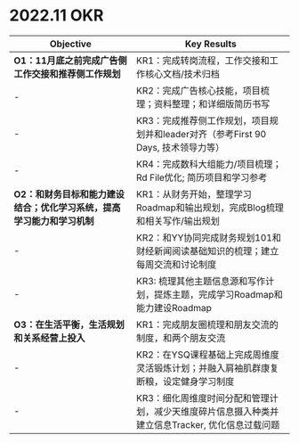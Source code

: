# 2022.11 OKR

Objective | Key Results |
---------|----------|
 **O1：11月底之前完成广告侧工作交接和推荐侧工作规划** |  KR1：完成转岗流程，工作交接和工作核心文档/技术归档 |
 - | KR2：完成广告核心技能，项目梳理；资料整理；和详细版简历书写 |
 - | KR3：完成推荐侧工作规划，项目规划并和leader对齐（参考First 90 Days, 技术领导力等） |
 - | KR4：完成数科大组能力/项目梳理；Rd File优化; 简历项目和学习参考 |
 **O2：和财务目标和能力建设结合；优化学习系统，提高学习能力和学习机制** |  KR1：从财务开始，整理学习Roadmap和输出规划，完成Blog梳理和相关写作/输出规划
 - | KR2：和YY协同完成财务规划101和财经新闻阅读基础知识的梳理；建立每周交流和讨论制度  | 
 - | KR3: 梳理其他主题信息源和写作计划，提炼主题，完成学习Roadmap和能力建设Roadmap
 **O3：在生活平衡，生活规划和关系经营上投入** |  KR1：完成朋友圈梳理和朋友交流的制度，和两个朋友交流 | 
- | KR2：在YSQ课程基础上完成周维度灵活锻炼计划；并融入肩袖肌群康复断粮，设定健身学习制度  | 
- | KR3：细化周维度时间分配和管理计划，减少天维度碎片信息摄入种类并建立信息Tracker, 优化信息过载问题  | 
